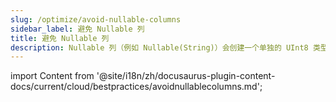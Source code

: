 ```yaml
---
slug: /optimize/avoid-nullable-columns
sidebar_label: 避免 Nullable 列
title: 避免 Nullable 列
description: Nullable 列（例如 Nullable(String)）会创建一个单独的 UInt8 类型的列。
---
```


import Content from '@site/i18n/zh/docusaurus-plugin-content-docs/current/cloud/bestpractices/avoidnullablecolumns.md';

<Content />
